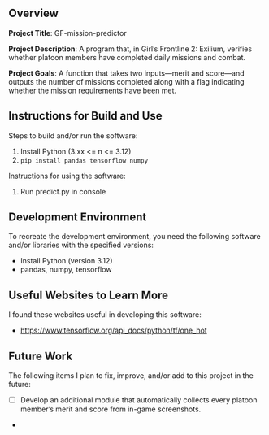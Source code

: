## Overview

**Project Title**: GF-mission-predictor

**Project Description**: A program that, in Girl’s Frontline 2: Exilium, verifies whether platoon members have completed daily missions and combat.

**Project Goals**: A function that takes two inputs—merit and score—and outputs the number of missions completed along with a flag indicating whether the mission requirements have been met.

## Instructions for Build and Use

Steps to build and/or run the software:

1. Install Python (3.xx <= n <= 3.12)
1. `pip install pandas tensorflow numpy`

Instructions for using the software:

1. Run predict.py in console

## Development Environment 

To recreate the development environment, you need the following software and/or libraries with the specified versions:

* Install Python (version 3.12)
* pandas, numpy, tensorflow

## Useful Websites to Learn More

I found these websites useful in developing this software:

* https://www.tensorflow.org/api_docs/python/tf/one_hot

## Future Work

The following items I plan to fix, improve, and/or add to this project in the future:

* [ ] Develop an additional module that automatically collects every platoon member’s merit and score from in-game screenshots.
* 